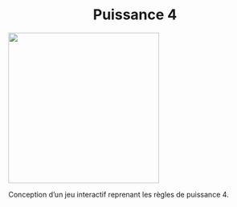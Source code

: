 <h1 align="center" >Puissance 4</h1>

<img alig="center" src="https://upload.wikimedia.org/wikipedia/commons/thumb/d/dc/Puissance4_01.svg/1181px-Puissance4_01.svg.png" width="300"/>

<p alig="center">
  Conception d’un jeu interactif reprenant les règles de puissance 4.
</p>
